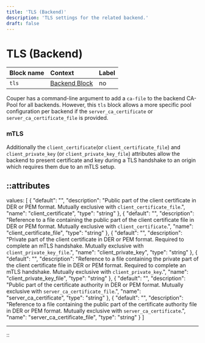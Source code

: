 ```yaml
---
title: 'TLS (Backend)'
description: 'TLS settings for the related backend.'
draft: false
---
```


# TLS (Backend)

| Block name   | Context                                       | Label    |
|:-------------|:----------------------------------------------|:---------|
| `tls`        | [Backend Block](/configuration/block/backend) | no       |

Couper has a command-line argument to add a `ca-file` to the backend CA-Pool for all backends.
However, this `tls` block allows a more specific pool configuration per backend if the `server_ca_certificate` or
`server_ca_certificate_file` is provided.

### mTLS

Additionally the `client_certificate`(or `client_certificate_file`) and `client_private_key` (or `client_private_key_file`)
attributes allow the backend to present certificate and key during a TLS handshake to an origin which requires them due to an mTLS setup.

::attributes
---
values: [
  {
    "default": "",
    "description": "Public part of the client certificate in DER or PEM format. Mutually exclusive with `client_certificate_file`.",
    "name": "client_certificate",
    "type": "string"
  },
  {
    "default": "",
    "description": "Reference to a file containing the public part of the client certificate file in DER or PEM format. Mutually exclusive with `client_certificate`.",
    "name": "client_certificate_file",
    "type": "string"
  },
  {
    "default": "",
    "description": "Private part of the client certificate in DER or PEM format. Required to complete an mTLS handshake. Mutually exclusive with `client_private_key_file`.",
    "name": "client_private_key",
    "type": "string"
  },
  {
    "default": "",
    "description": "Reference to a file containing the private part of the client certificate file in DER or PEM format. Required to complete an mTLS handshake. Mutually exclusive with `client_private_key`.",
    "name": "client_private_key_file",
    "type": "string"
  },
  {
    "default": "",
    "description": "Public part of the certificate authority in DER or PEM format. Mutually exclusive with `server_ca_certificate_file`.",
    "name": "server_ca_certificate",
    "type": "string"
  },
  {
    "default": "",
    "description": "Reference to a file containing the public part of the certificate authority file in DER or PEM format. Mutually exclusive with `server_ca_certificate`.",
    "name": "server_ca_certificate_file",
    "type": "string"
  }
]

---
::
